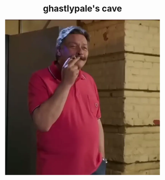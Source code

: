 <h1 align="center"></h1>
<h1 align="center">ghastlypale's cave</h1>


<p align="center">
    <img src="pobeda.webp" alt="void">
</p>
<h1 align="center"></h1>
